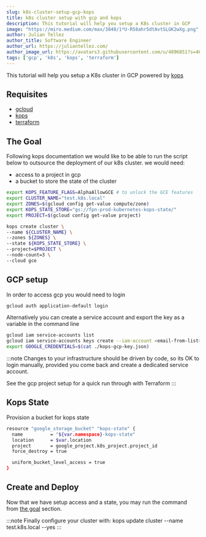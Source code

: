 ```yaml
---
slug: k8s-cluster-setup-gcp-kops
title: k8s cluster setup with gcp and kops
description: This tutorial will help you setup a K8s cluster in GCP
image: "https://miro.medium.com/max/3840/1*U-R58ahr5dtAvtSLGK2wXg.png"
author: Julian Tellez
author_title: Software Engineer
author_url: https://juliantellez.com/
author_image_url: https://avatars3.githubusercontent.com/u/4896851?s=460&u=dbdb682f65762bc117c0b6b330a6942798d80205&v=4
tags: ['gcp', 'k8s', 'kops', 'terraform']
---
```


This tutorial will help you setup a K8s cluster in GCP powered by [kops](https://kops.sigs.k8s.io/getting_started/gce/)


## Requisites

- [gcloud](https://cloud.google.com/sdk/gcloud)
- [kops](https://github.com/kubernetes/kops)
- [terraform](https://www.terraform.io/)

## The Goal

Following kops documentation we would like to be able to run the 
script below to outsource the deployment of our k8s cluster.
we would need:

- access to a project in gcp
- a bucket to store the state of the cluster

```bash
export KOPS_FEATURE_FLAGS=AlphaAllowGCE # to unlock the GCE features
export CLUSTER_NAME="test.k8s.local"
export ZONES=$(gcloud config get-value compute/zone)
export KOPS_STATE_STORE="gs://fpn-prod-kubernetes-kops-state/"
export PROJECT=$(gcloud config get-value project)

kops create cluster \
--name ${CLUSTER_NAME} \
--zones ${ZONES} \
--state ${KOPS_STATE_STORE} \
--project=$PROJECT \
--node-count=3 \
--cloud gce
```

## GCP setup

In order to access gcp you would need to login

```bash
gcloud auth application-default login
```

Alternatively you can create a service account and export the key
as a variable in the command line

```bash
gcloud iam service-accounts list
gcloud iam service-accounts keys create --iam-account <email-from-list> kops-gcp-key.json
export GOOGLE_CREDENTIALS=$(cat ./kops-gcp-key.json)
```

:::note
Changes to your infrastructure should be driven by code, so its OK to login manually, provided you come back and create a dedicated service account.

See the gcp project setup for a quick run through with Terraform
:::


## Kops State

Provision a bucket for kops state

```bash
resource "google_storage_bucket" "kops-state" {
  name          = "${var.namespace}-kops-state"
  location      = $var.location
  project       = google_project.k8s_project.project_id
  force_destroy = true

  uniform_bucket_level_access = true
}
```

## Create and Deploy

Now that we have setup access and a state, you may run the command from [the goal](#the-goal) section.

:::note
Finally configure your cluster with: kops update cluster --name test.k8s.local --yes
:::
